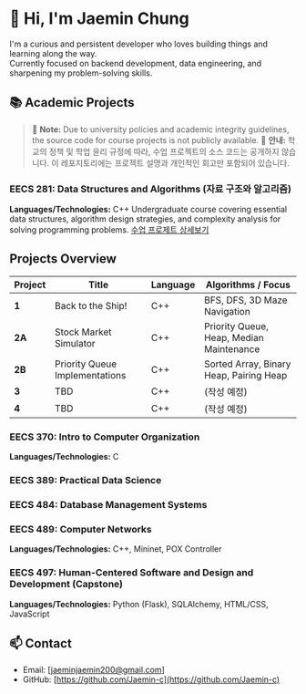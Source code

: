 # 👋 Hi, I'm Jaemin Chung

I'm a curious and persistent developer who loves building things and learning along the way.  
Currently focused on backend development, data engineering, and sharpening my problem-solving skills.

## 📚 Academic Projects
> 📌 **Note:** Due to university policies and academic integrity guidelines, the source code for course projects is not publicly available. 
> 📌 **안내:** 학교의 정책 및 학업 윤리 규정에 따라, 수업 프로젝트의 소스 코드는 공개하지 않습니다. 이 레포지토리에는 프로젝트 설명과 개인적인 회고만 포함되어 있습니다.

### EECS 281: Data Structures and Algorithms (자료 구조와 알고리즘)
**Languages/Technologies:** C++
Undergraduate course covering essential data structures, algorithm design strategies, and complexity analysis for solving programming problems.
[수업 프로제트 상세보기](https://github.com/Jaemin-c/uni-project/blob/main/281/README-overview.md)

## Projects Overview

| Project | Title | Language | Algorithms / Focus |
| --- | --- | --- | --- |
| **1** | Back to the Ship! | C++ | BFS, DFS, 3D Maze Navigation |
| **2A** | Stock Market Simulator | C++ | Priority Queue, Heap, Median Maintenance |
| **2B** | Priority Queue Implementations | C++ | Sorted Array, Binary Heap, Pairing Heap |
| **3** | TBD | C++ | (작성 예정) |
| **4** | TBD | C++ | (작성 예정) |



### EECS 370: Intro to Computer Organization
**Languages/Technologies:** C

### EECS 389: Practical Data Science


### EECS 484: Database Management Systems


### EECS 489: Computer Networks
**Languages/Technologies:** C++, Mininet, POX Controller


### EECS 497: Human-Centered Software and Design and Development (Capstone)
**Languages/Technologies:** Python (Flask), SQLAlchemy, HTML/CSS, JavaScript


## 📫 Contact
- Email: [jaeminjaemin200@gmail.com]
- GitHub: [https://github.com/Jaemin-c](https://github.com/Jaemin-c)



<!--
**Jaemin-c/Jaemin-c** is a ✨ _special_ ✨ repository because its `README.md` (this file) appears on your GitHub profile.

Here are some ideas to get you started:

- 🔭 I’m currently working on ...
- 🌱 I’m currently learning ...
- 👯 I’m looking to collaborate on ...
- 🤔 I’m looking for help with ...
- 💬 Ask me about ...
- 📫 How to reach me: ...
- 😄 Pronouns: ...
- ⚡ Fun fact: ...
-->
